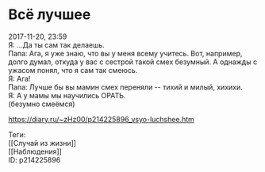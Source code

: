Всё лучшее
===========

   
 2017-11-20, 23:59   
  Я: ...Да ты сам так делаешь.   
 Папа: Ага, я уже знаю, что вы у меня всему учитесь. Вот, например, долго думал, откуда у вас с сестрой такой смех безумный. А однажды с ужасом понял, что я сам так смеюсь.   
 Я: Ага!   
 Папа: Лучше бы вы мамин смех переняли -- тихий и милый, хихихи.   
 Я: А у мамы мы научились ОРАТЬ.   
 (безумно смеёмся)   
    
 <https://diary.ru/~zHz00/p214225896_vsyo-luchshee.htm>   
   
 Теги:   
 [[Случай из жизни]]   
 [[Наблюдения]]   
 ID: p214225896
